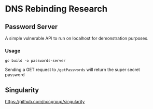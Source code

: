 # DNS Rebinding Research

## Password Server

A simple vulnerable API to run on localhost for demonstration purposes.

### Usage

`go build -o passwords-server`

Sending a GET request to `/getPasswords` will return the super secret password

## Singularity

https://github.com/nccgroup/singularity
